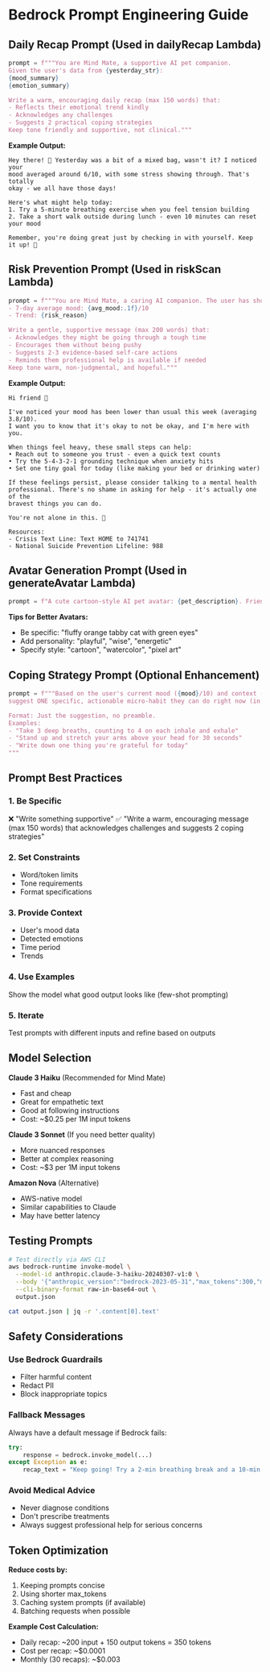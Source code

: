 # Bedrock Prompt Engineering Guide

## Daily Recap Prompt (Used in dailyRecap Lambda)

```python
prompt = f"""You are Mind Mate, a supportive AI pet companion. 
Given the user's data from {yesterday_str}:
{mood_summary}
{emotion_summary}

Write a warm, encouraging daily recap (max 150 words) that:
- Reflects their emotional trend kindly
- Acknowledges any challenges
- Suggests 2 practical coping strategies
Keep tone friendly and supportive, not clinical."""
```

**Example Output:**
```
Hey there! 🐾 Yesterday was a bit of a mixed bag, wasn't it? I noticed your 
mood averaged around 6/10, with some stress showing through. That's totally 
okay - we all have those days!

Here's what might help today:
1. Try a 5-minute breathing exercise when you feel tension building
2. Take a short walk outside during lunch - even 10 minutes can reset your mood

Remember, you're doing great just by checking in with yourself. Keep it up! 💙
```

## Risk Prevention Prompt (Used in riskScan Lambda)

```python
prompt = f"""You are Mind Mate, a caring AI companion. The user has shown concerning patterns:
- 7-day average mood: {avg_mood:.1f}/10
- Trend: {risk_reason}

Write a gentle, supportive message (max 200 words) that:
- Acknowledges they might be going through a tough time
- Encourages them without being pushy
- Suggests 2-3 evidence-based self-care actions
- Reminds them professional help is available if needed
Keep tone warm, non-judgmental, and hopeful."""
```

**Example Output:**
```
Hi friend 🐾

I've noticed your mood has been lower than usual this week (averaging 3.8/10). 
I want you to know that it's okay to not be okay, and I'm here with you.

When things feel heavy, these small steps can help:
• Reach out to someone you trust - even a quick text counts
• Try the 5-4-3-2-1 grounding technique when anxiety hits
• Set one tiny goal for today (like making your bed or drinking water)

If these feelings persist, please consider talking to a mental health 
professional. There's no shame in asking for help - it's actually one of the 
bravest things you can do.

You're not alone in this. 💙

Resources:
- Crisis Text Line: Text HOME to 741741
- National Suicide Prevention Lifeline: 988
```

## Avatar Generation Prompt (Used in generateAvatar Lambda)

```python
prompt = f"A cute cartoon-style AI pet avatar: {pet_description}. Friendly, warm, approachable style. Digital art."
```

**Tips for Better Avatars:**
- Be specific: "fluffy orange tabby cat with green eyes"
- Add personality: "playful", "wise", "energetic"
- Specify style: "cartoon", "watercolor", "pixel art"

## Coping Strategy Prompt (Optional Enhancement)

```python
prompt = f"""Based on the user's current mood ({mood}/10) and context ({scene_labels}), 
suggest ONE specific, actionable micro-habit they can do right now (in under 5 minutes).

Format: Just the suggestion, no preamble.
Examples:
- "Take 3 deep breaths, counting to 4 on each inhale and exhale"
- "Stand up and stretch your arms above your head for 30 seconds"
- "Write down one thing you're grateful for today"
"""
```

## Prompt Best Practices

### 1. Be Specific
❌ "Write something supportive"
✅ "Write a warm, encouraging message (max 150 words) that acknowledges challenges and suggests 2 coping strategies"

### 2. Set Constraints
- Word/token limits
- Tone requirements
- Format specifications

### 3. Provide Context
- User's mood data
- Detected emotions
- Time period
- Trends

### 4. Use Examples
Show the model what good output looks like (few-shot prompting)

### 5. Iterate
Test prompts with different inputs and refine based on outputs

## Model Selection

**Claude 3 Haiku** (Recommended for Mind Mate)
- Fast and cheap
- Great for empathetic text
- Good at following instructions
- Cost: ~$0.25 per 1M input tokens

**Claude 3 Sonnet** (If you need better quality)
- More nuanced responses
- Better at complex reasoning
- Cost: ~$3 per 1M input tokens

**Amazon Nova** (Alternative)
- AWS-native model
- Similar capabilities to Claude
- May have better latency

## Testing Prompts

```bash
# Test directly via AWS CLI
aws bedrock-runtime invoke-model \
  --model-id anthropic.claude-3-haiku-20240307-v1:0 \
  --body '{"anthropic_version":"bedrock-2023-05-31","max_tokens":300,"messages":[{"role":"user","content":"You are Mind Mate..."}]}' \
  --cli-binary-format raw-in-base64-out \
  output.json

cat output.json | jq -r '.content[0].text'
```

## Safety Considerations

### Use Bedrock Guardrails
- Filter harmful content
- Redact PII
- Block inappropriate topics

### Fallback Messages
Always have a default message if Bedrock fails:

```python
try:
    response = bedrock.invoke_model(...)
except Exception as e:
    recap_text = "Keep going! Try a 2-min breathing break and a 10-min walk."
```

### Avoid Medical Advice
- Never diagnose conditions
- Don't prescribe treatments
- Always suggest professional help for serious concerns

## Token Optimization

**Reduce costs by:**
1. Keeping prompts concise
2. Using shorter max_tokens
3. Caching system prompts (if available)
4. Batching requests when possible

**Example Cost Calculation:**
- Daily recap: ~200 input + 150 output tokens = 350 tokens
- Cost per recap: ~$0.0001
- Monthly (30 recaps): ~$0.003
